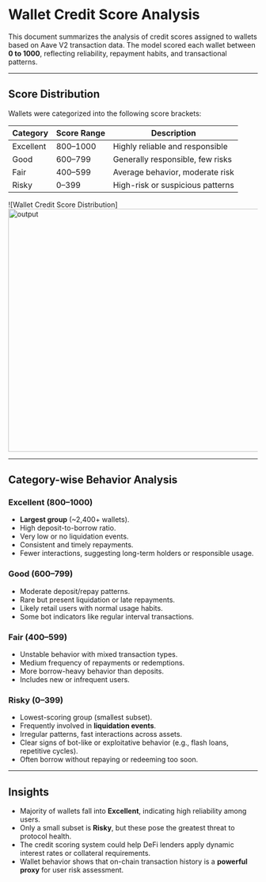 
#  Wallet Credit Score Analysis

This document summarizes the analysis of credit scores assigned to wallets based on Aave V2 transaction data. The model scored each wallet between **0 to 1000**, reflecting reliability, repayment habits, and transactional patterns.

---

##  Score Distribution

Wallets were categorized into the following score brackets:

| Category   | Score Range | Description                       |
|------------|-------------|-----------------------------------|
| Excellent  | 800–1000    | Highly reliable and responsible   |
| Good       | 600–799     | Generally responsible, few risks  |
| Fair       | 400–599     | Average behavior, moderate risk   |
| Risky      | 0–399       | High-risk or suspicious patterns  |

![Wallet Credit Score Distribution]
<img width="790" height="490" alt="output" src="https://github.com/user-attachments/assets/394bc370-be4f-42a6-8d8e-3cb0b26f1e09" />

---

##  Category-wise Behavior Analysis

### Excellent (800–1000)
- **Largest group** (~2,400+ wallets).
- High deposit-to-borrow ratio.
- Very low or no liquidation events.
- Consistent and timely repayments.
- Fewer interactions, suggesting long-term holders or responsible usage.

### Good (600–799)
- Moderate deposit/repay patterns.
- Rare but present liquidation or late repayments.
- Likely retail users with normal usage habits.
- Some bot indicators like regular interval transactions.

### Fair (400–599)
- Unstable behavior with mixed transaction types.
- Medium frequency of repayments or redemptions.
- More borrow-heavy behavior than deposits.
- Includes new or infrequent users.

### Risky (0–399)
- Lowest-scoring group (smallest subset).
- Frequently involved in **liquidation events**.
- Irregular patterns, fast interactions across assets.
- Clear signs of bot-like or exploitative behavior (e.g., flash loans, repetitive cycles).
- Often borrow without repaying or redeeming too soon.

---

##  Insights

- Majority of wallets fall into **Excellent**, indicating high reliability among users.
- Only a small subset is **Risky**, but these pose the greatest threat to protocol health.
- The credit scoring system could help DeFi lenders apply dynamic interest rates or collateral requirements.
- Wallet behavior shows that on-chain transaction history is a **powerful proxy** for user risk assessment.
